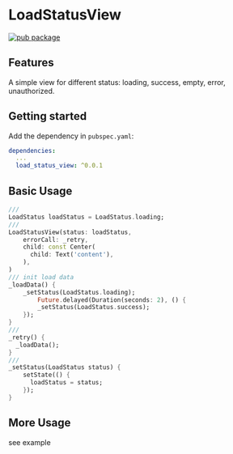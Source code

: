 # LoadStatusView

[![pub package](https://img.shields.io/pub/v/load_status_view.svg)](https://pub.dev/packages/load_status_view)

## Features

A simple view for different status: loading, success, empty, error, unauthorized.

## Getting started

Add the dependency in `pubspec.yaml`:
```yaml
dependencies:
  ...
  load_status_view: ^0.0.1
```

## Basic Usage

```dart
///
LoadStatus loadStatus = LoadStatus.loading;
///
LoadStatusView(status: loadStatus,
    errorCall: _retry,
    child: const Center(
      child: Text('content'),
    ),
)
/// init load data
_loadData() {
    _setStatus(LoadStatus.loading);
        Future.delayed(Duration(seconds: 2), () {
        _setStatus(LoadStatus.success);
    });
}
///
_retry() {
  _loadData();
}
///
_setStatus(LoadStatus status) {
    setState(() {
      loadStatus = status;
    });
}

```

## More Usage

see example
